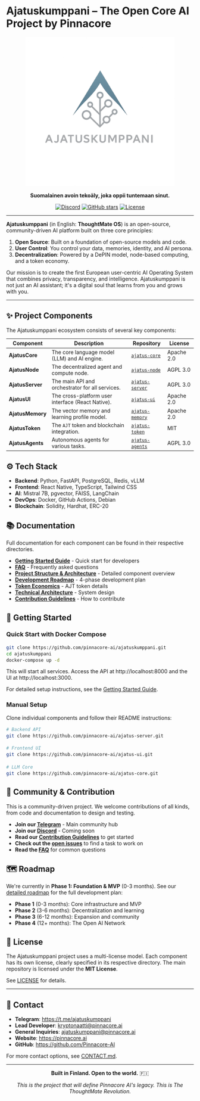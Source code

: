 # Ajatuskumppani – The Open Core AI Project by Pinnacore

<p align="center">
  <img src="assets/logos/ajatuskumppani-logo-main.png" alt="Ajatuskumppani Logo" width="400"/>
</p>

<p align="center">
  <strong>Suomalainen avoin tekoäly, joka oppii tuntemaan sinut.</strong>
</p>

<p align="center">
  <a href="https://discord.gg/YOUR_INVITE_LINK"><img src="https://img.shields.io/discord/YOUR_DISCORD_ID?label=Discord&logo=discord" alt="Discord"></a>
  <a href="https://github.com/pinnacore-ai/ajatuskumppani/stargazers"><img src="https://img.shields.io/github/stars/pinnacore-ai/ajatuskumppani?style=social" alt="GitHub stars"></a>
  <a href="LICENSE"><img src="https://img.shields.io/badge/License-MIT-blue.svg" alt="License"></a>
</p>

---

**Ajatuskumppani** (in English: **ThoughtMate OS**) is an open-source, community-driven AI platform built on three core principles:

1.  **Open Source**: Built on a foundation of open-source models and code.
2.  **User Control**: You control your data, memories, identity, and AI persona.
3.  **Decentralization**: Powered by a DePIN model, node-based computing, and a token economy.

Our mission is to create the first European user-centric AI Operating System that combines privacy, transparency, and intelligence. Ajatuskumppani is not just an AI assistant; it's a digital soul that learns from you and grows with you.

---

## ✨ Project Components

The Ajatuskumppani ecosystem consists of several key components:

| Component | Description | Repository | License |
|---|---|---|------|
| **AjatusCore** | The core language model (LLM) and AI engine. | [`ajatus-core`](https://github.com/Pinnacore-AI/ajatus-core) | Apache 2.0 |
| **AjatusNode** | The decentralized agent and compute node. | [`ajatus-node`](https://github.com/Pinnacore-AI/ajatus-node) | AGPL 3.0 |
| **AjatusServer** | The main API and orchestrator for all services. | [`ajatus-server`](https://github.com/Pinnacore-AI/ajatus-server) | AGPL 3.0 |
| **AjatusUI** | The cross-platform user interface (React Native). | [`ajatus-ui`](https://github.com/Pinnacore-AI/ajatus-ui) | Apache 2.0 |
| **AjatusMemory** | The vector memory and learning profile model. | [`ajatus-memory`](https://github.com/Pinnacore-AI/ajatus-memory) | Apache 2.0 |
| **AjatusToken** | The `AJT` token and blockchain integration. | [`ajatus-token`](https://github.com/Pinnacore-AI/ajatus-token) | MIT |
| **AjatusAgents** | Autonomous agents for various tasks. | [`ajatus-agents`](https://github.com/Pinnacore-AI/ajatus-agents) | AGPL 3.0 |

## ⚙️ Tech Stack

- **Backend**: Python, FastAPI, PostgreSQL, Redis, vLLM
- **Frontend**: React Native, TypeScript, Tailwind CSS
- **AI**: Mistral 7B, pgvector, FAISS, LangChain
- **DevOps**: Docker, GitHub Actions, Debian
- **Blockchain**: Solidity, Hardhat, ERC-20

## 📚 Documentation

Full documentation for each component can be found in their respective directories. 

- [**Getting Started Guide**](GETTING_STARTED.md) - Quick start for developers
- [**FAQ**](FAQ.md) - Frequently asked questions
- [**Project Structure & Architecture**](PROJECT_STRUCTURE.md) - Detailed component overview
- [**Development Roadmap**](ROADMAP.md) - 4-phase development plan
- [**Token Economics**](docs/TOKEN_ECONOMICS.md) - AJT token details
- [**Technical Architecture**](docs/architecture/TECHNICAL_ARCHITECTURE.md) - System design
- [**Contribution Guidelines**](CONTRIBUTING.md) - How to contribute

## 🚀 Getting Started

### Quick Start with Docker Compose

```bash
git clone https://github.com/pinnacore-ai/ajatuskumppani.git
cd ajatuskumppani
docker-compose up -d
```

This will start all services. Access the API at http://localhost:8000 and the UI at http://localhost:3000.

For detailed setup instructions, see the [Getting Started Guide](GETTING_STARTED.md).

### Manual Setup

Clone individual components and follow their README instructions:

```bash
# Backend API
git clone https://github.com/pinnacore-ai/ajatus-server.git

# Frontend UI
git clone https://github.com/pinnacore-ai/ajatus-ui.git

# LLM Core
git clone https://github.com/pinnacore-ai/ajatus-core.git
```

## 🤝 Community & Contribution

This is a community-driven project. We welcome contributions of all kinds, from code and documentation to design and testing.

- **Join our [Telegram](https://t.me/ajatuskumppani)** - Main community hub
- **Join our [Discord](https://discord.gg/YOUR_INVITE_LINK)** - Coming soon
- **Read our [Contribution Guidelines](CONTRIBUTING.md)** to get started
- **Check out the [open issues](https://github.com/Pinnacore-AI/ajatuskumppani/issues)** to find a task to work on
- **Read the [FAQ](FAQ.md)** for common questions

## 🗺️ Roadmap

We're currently in **Phase 1: Foundation & MVP** (0-3 months). See our [detailed roadmap](ROADMAP.md) for the full development plan:

- **Phase 1** (0-3 months): Core infrastructure and MVP
- **Phase 2** (3-6 months): Decentralization and learning
- **Phase 3** (6-12 months): Expansion and community
- **Phase 4** (12+ months): The Open AI Network

## 📄 License

The Ajatuskumppani project uses a multi-license model. Each component has its own license, clearly specified in its respective directory. The main repository is licensed under the **MIT License**.

See [LICENSE](LICENSE) for details.

---

## 📧 Contact

- **Telegram**: https://t.me/ajatuskumppani
- **Lead Developer**: kryptonaatti@pinnacore.ai
- **General Inquiries**: ajatuskumppani@pinnacore.ai
- **Website**: https://pinnacore.ai
- **GitHub**: https://github.com/Pinnacore-AI

For more contact options, see [CONTACT.md](CONTACT.md).

---

<p align="center">
  <strong>Built in Finland. Open to the world.</strong> 🇫🇮
</p>

<p align="center">
  <em>This is the project that will define Pinnacore AI's legacy. This is The ThoughtMate Revolution.</em>
</p>

